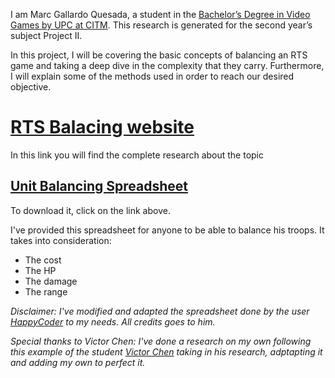 I am Marc Gallardo Quesada, a student in the [Bachelor’s Degree in Video Games by UPC at CITM](https://www.citm.upc.edu/cat/estudis/graus-videojocs/). This research is generated for the second year’s subject Project II.

In this project, I will be covering the basic concepts of balancing an RTS game and taking a deep dive in the complexity that they  carry. Furthermore, I will explain some of the methods used in order to reach our desired objective.


# [RTS Balacing website](https://marchusky.github.io/RTS-Balancig/)
In this link you will find the complete research about the topic


## [Unit Balancing Spreadsheet](https://drive.google.com/file/d/1s6JRnOOyAR3XHey6yj2iO6kdcxu8GNO1/view?usp=sharing)

To download it, click on the link above.

I've provided this spreadsheet for anyone to be able to balance his troops. It takes into consideration:
- The cost
- The HP
- The damage
- The range

*Disclaimer: I've modified and adapted the spreadsheet done by the user [HappyCoder](https://www.gamedev.net/forums/topic/685693-rts-unit-balance/?do=findComment&comment=5329145) to my needs. All credits goes to him.*

*Special thanks to Victor Chen: I've done a research on my own following this example of the student [Victor Chen](https://github.com/Scarzard/RTS_Balancing) taking in his research, adptapting it and adding my own to perfect it.* 
